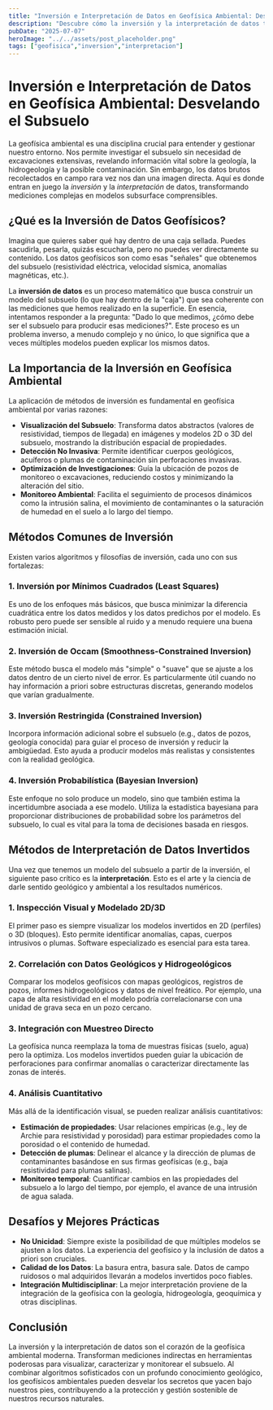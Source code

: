 ```yaml
---
title: "Inversión e Interpretación de Datos en Geofísica Ambiental: Desvelando el Subsuelo"
description: "Descubre cómo la inversión y la interpretación de datos transforman mediciones geofísicas en modelos comprensibles del subsuelo, clave para la geofísica ambiental."
pubDate: "2025-07-07"
heroImage: "../../assets/post_placeholder.png"
tags: ["geofisica","inversion","interpretacion"]
---
```



# Inversión e Interpretación de Datos en Geofísica Ambiental: Desvelando el Subsuelo

La geofísica ambiental es una disciplina crucial para entender y gestionar nuestro entorno. Nos permite investigar el subsuelo sin necesidad de excavaciones extensivas, revelando información vital sobre la geología, la hidrogeología y la posible contaminación. Sin embargo, los datos brutos recolectados en campo rara vez nos dan una imagen directa. Aquí es donde entran en juego la _inversión_ y la _interpretación_ de datos, transformando mediciones complejas en modelos subsurface comprensibles.

## ¿Qué es la Inversión de Datos Geofísicos?

Imagina que quieres saber qué hay dentro de una caja sellada. Puedes sacudirla, pesarla, quizás escucharla, pero no puedes ver directamente su contenido. Los datos geofísicos son como esas "señales" que obtenemos del subsuelo (resistividad eléctrica, velocidad sísmica, anomalías magnéticas, etc.).

La **inversión de datos** es un proceso matemático que busca construir un modelo del subsuelo (lo que hay dentro de la "caja") que sea coherente con las mediciones que hemos realizado en la superficie. En esencia, intentamos responder a la pregunta: "Dado lo que medimos, ¿cómo debe ser el subsuelo para producir esas mediciones?". Este proceso es un problema inverso, a menudo complejo y no único, lo que significa que a veces múltiples modelos pueden explicar los mismos datos.

## La Importancia de la Inversión en Geofísica Ambiental

La aplicación de métodos de inversión es fundamental en geofísica ambiental por varias razones:

*   **Visualización del Subsuelo**: Transforma datos abstractos (valores de resistividad, tiempos de llegada) en imágenes y modelos 2D o 3D del subsuelo, mostrando la distribución espacial de propiedades.
*   **Detección No Invasiva**: Permite identificar cuerpos geológicos, acuíferos o plumas de contaminación sin perforaciones invasivas.
*   **Optimización de Investigaciones**: Guía la ubicación de pozos de monitoreo o excavaciones, reduciendo costos y minimizando la alteración del sitio.
*   **Monitoreo Ambiental**: Facilita el seguimiento de procesos dinámicos como la intrusión salina, el movimiento de contaminantes o la saturación de humedad en el suelo a lo largo del tiempo.

## Métodos Comunes de Inversión

Existen varios algoritmos y filosofías de inversión, cada uno con sus fortalezas:

### 1. Inversión por Mínimos Cuadrados (Least Squares)
Es uno de los enfoques más básicos, que busca minimizar la diferencia cuadrática entre los datos medidos y los datos predichos por el modelo. Es robusto pero puede ser sensible al ruido y a menudo requiere una buena estimación inicial.

### 2. Inversión de Occam (Smoothness-Constrained Inversion)
Este método busca el modelo más "simple" o "suave" que se ajuste a los datos dentro de un cierto nivel de error. Es particularmente útil cuando no hay información a priori sobre estructuras discretas, generando modelos que varían gradualmente.

### 3. Inversión Restringida (Constrained Inversion)
Incorpora información adicional sobre el subsuelo (e.g., datos de pozos, geología conocida) para guiar el proceso de inversión y reducir la ambigüedad. Esto ayuda a producir modelos más realistas y consistentes con la realidad geológica.

### 4. Inversión Probabilística (Bayesian Inversion)
Este enfoque no solo produce un modelo, sino que también estima la incertidumbre asociada a ese modelo. Utiliza la estadística bayesiana para proporcionar distribuciones de probabilidad sobre los parámetros del subsuelo, lo cual es vital para la toma de decisiones basada en riesgos.

## Métodos de Interpretación de Datos Invertidos

Una vez que tenemos un modelo del subsuelo a partir de la inversión, el siguiente paso crítico es la **interpretación**. Esto es el arte y la ciencia de darle sentido geológico y ambiental a los resultados numéricos.

### 1. Inspección Visual y Modelado 2D/3D
El primer paso es siempre visualizar los modelos invertidos en 2D (perfiles) o 3D (bloques). Esto permite identificar anomalías, capas, cuerpos intrusivos o plumas. Software especializado es esencial para esta tarea.

### 2. Correlación con Datos Geológicos y Hidrogeológicos
Comparar los modelos geofísicos con mapas geológicos, registros de pozos, informes hidrogeológicos y datos de nivel freático. Por ejemplo, una capa de alta resistividad en el modelo podría correlacionarse con una unidad de grava seca en un pozo cercano.

### 3. Integración con Muestreo Directo
La geofísica nunca reemplaza la toma de muestras físicas (suelo, agua) pero la optimiza. Los modelos invertidos pueden guiar la ubicación de perforaciones para confirmar anomalías o caracterizar directamente las zonas de interés.

### 4. Análisis Cuantitativo
Más allá de la identificación visual, se pueden realizar análisis cuantitativos:
*   **Estimación de propiedades**: Usar relaciones empíricas (e.g., ley de Archie para resistividad y porosidad) para estimar propiedades como la porosidad o el contenido de humedad.
*   **Detección de plumas**: Delinear el alcance y la dirección de plumas de contaminantes basándose en sus firmas geofísicas (e.g., baja resistividad para plumas salinas).
*   **Monitoreo temporal**: Cuantificar cambios en las propiedades del subsuelo a lo largo del tiempo, por ejemplo, el avance de una intrusión de agua salada.

## Desafíos y Mejores Prácticas

*   **No Unicidad**: Siempre existe la posibilidad de que múltiples modelos se ajusten a los datos. La experiencia del geofísico y la inclusión de datos a priori son cruciales.
*   **Calidad de los Datos**: La basura entra, basura sale. Datos de campo ruidosos o mal adquiridos llevarán a modelos invertidos poco fiables.
*   **Integración Multidisciplinar**: La mejor interpretación proviene de la integración de la geofísica con la geología, hidrogeología, geoquímica y otras disciplinas.

## Conclusión

La inversión y la interpretación de datos son el corazón de la geofísica ambiental moderna. Transforman mediciones indirectas en herramientas poderosas para visualizar, caracterizar y monitorear el subsuelo. Al combinar algoritmos sofisticados con un profundo conocimiento geológico, los geofísicos ambientales pueden desvelar los secretos que yacen bajo nuestros pies, contribuyendo a la protección y gestión sostenible de nuestros recursos naturales.

